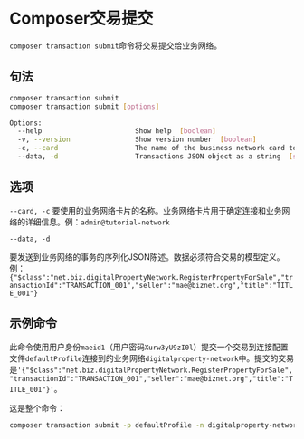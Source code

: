 # Composer交易提交

`composer transaction submit`命令将交易提交给业务网络。

## 句法
```bash
composer transaction submit
composer transaction submit [options]

Options:
  --help                       Show help  [boolean]
  -v, --version                Show version number  [boolean]
  -c, --card                   The name of the business network card to use [string] [required]
  --data, -d                   Transactions JSON object as a string  [string] [required]
```

## 选项

`--card, -c` 要使用的业务网络卡片的名称。业务网络卡片用于确定连接和业务网络的详细信息。例：`admin@tutorial-network`

`--data, -d`

要发送到业务网络的事务的序列化JSON陈述。数据必须符合交易的模型定义。
例：`{"$class":"net.biz.digitalPropertyNetwork.RegisterPropertyForSale","transactionId":"TRANSACTION_001","seller":"mae@biznet.org","title":"TITLE_001"}`

## 示例命令

此命令使用用户身份`maeid1`（用户密码`Xurw3yU9zI0l`）提交一个交易到连接配置文件`defaultProfile`连接到的业务网络`digitalproperty-network`中。提交的交易是`'{"$class":"net.biz.digitalPropertyNetwork.RegisterPropertyForSale","transactionId":"TRANSACTION_001","seller":"mae@biznet.org","title":"TITLE_001"}'`。

这是整个命令：
```bash
composer transaction submit -p defaultProfile -n digitalproperty-network -i maeid1 -s Xurw3yU9zI0l -d '{"$class":"net.biz.digitalPropertyNetwork.RegisterPropertyForSale","transactionId":"TRANSACTION_001","seller":"mae@biznet.org","title":"TITLE_001"}'
```
